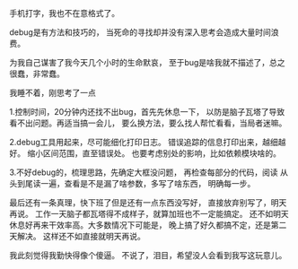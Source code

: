 手机打字，我也不在意格式了。

debug是有方法和技巧的，
当死命的寻找却并没有深入思考会造成大量时间浪费。

为我自己谋害了我今天几个小时的生命默哀，
至于bug是啥我就不描述了，总之很蠢，非常蠢。

我睡不着，刚思考了一点

1.控制时间，20分钟内还找不出bug，首先先休息一下，
以防是脑子瓦塔了导致看不出问题。再适当搞一会儿，
要么换方法，要么找人帮忙看看，当局者迷嘛。

2.debug工具用起来，尽可能细化打印日志。
错误追踪的信息打印出来，越细越好。
缩小区间范围，直至错误处。
也要考虑别处的影响，比如依赖模块啥的。

3.不好debug的，梳理思路，先确定大框没问题，
再检查每部分的代码，阅读
从头到尾读一遍，查看是不是漏了啥参数，多写了啥东西，
明确每一步。

最后还有一条真理，快下班了但是还有一点东西没写好，
直接放弃别写了，明天再说。
工作一天脑子都瓦塔得不成样子，就算加班也不一定能搞定。
还不如明天休息好再来干效率高。大多数情况下可能是，
晚上搞了好久都搞不定，还是第二天解决。
这样还不如直接就明天再说。

我此刻觉得我勤快得像个傻逼。
不说了，泪目，希望没人会看到我写这玩意儿。
